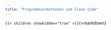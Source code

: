 ```yaml
---
title: "Programmiermethoden und Clean Code"
---
```



`{{< children showhidden="true" >}}`{=markdown}
